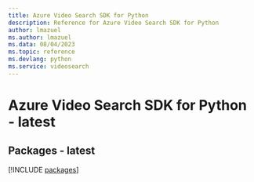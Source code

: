 ```yaml
---
title: Azure Video Search SDK for Python
description: Reference for Azure Video Search SDK for Python
author: lmazuel
ms.author: lmazuel
ms.data: 08/04/2023
ms.topic: reference
ms.devlang: python
ms.service: videosearch
---
```

# Azure Video Search SDK for Python - latest
## Packages - latest
[!INCLUDE [packages](video-search-index.md)]